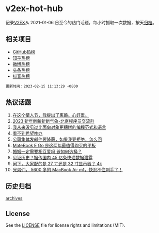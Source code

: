 # v2ex-hot-hub

 记录[V2EX](https://www.v2ex.com/)从 2021-01-06 日至今的热门话题。每小时抓取一次数据，按天[归档](archives)。
 
 ## 相关项目

- [GitHub热榜](https://github.com/lonnyzhang423/github-hot-hub)
- [知乎热榜](https://github.com/lonnyzhang423/zhihu-hot-hub)
- [微博热榜](https://github.com/lonnyzhang423/weibo-hot-hub)
- [头条热榜](https://github.com/lonnyzhang423/toutiao-hot-hub)
- [抖音热榜](https://github.com/lonnyzhang423/douyin-hot-hub)


 `更新时间：2023-02-15 11:13:29 +0800`

## 热议话题

1. [在这个情人节，我提出了离婚。心好累。](https://www.v2ex.com/t/916027)
1. [2023 新年新新新新气象-北京程序员交流群](https://www.v2ex.com/t/915981)
1. [我从来没见过比面向对象更糟糕的编程范式和语言](https://www.v2ex.com/t/915980)
1. [看不到希望咋办](https://www.v2ex.com/t/916069)
1. [公司集体发邮件要降薪，如果我要拒绝，怎么回](https://www.v2ex.com/t/916000)
1. [MateBook E Go 是这两年最值得购买的平板](https://www.v2ex.com/t/915988)
1. [婚姻一定需要相互爱吗 该如何选择？](https://www.v2ex.com/t/916089)
1. [见证历史？据传国内 45 亿条快递数据泄露](https://www.v2ex.com/t/916040)
1. [问下，大家配的是 27 寸还是 32 寸显示器？ 4k](https://www.v2ex.com/t/916192)
1. [兄弟们， 5600 多的 MacBook Air m1，快忍不住剁手了！](https://www.v2ex.com/t/916120)

## 历史归档

[archives](archives)

## License

See the [LICENSE](LICENSE) file for license rights and limitations (MIT).
